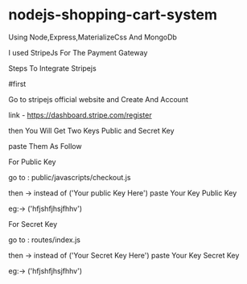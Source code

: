 # nodejs-shopping-cart-system

Using Node,Express,MaterializeCss And MongoDb

I used StripeJs  For The Payment Gateway 

Steps To Integrate Stripejs 

#first 

Go to stripejs official website and Create And Account 

link - https://dashboard.stripe.com/register

then You Will Get Two Keys Public and Secret Key

paste Them As Follow

For Public Key 

go to : public/javascripts/checkout.js

then -> instead of ('Your public Key Here') paste Your Key Public Key 

eg:-> ('hfjshfjhsjfhhv')

For Secret Key

go to : routes/index.js

then -> instead of ('Your Secret Key Here') paste Your Key Secret Key 

eg:-> ('hfjshfjhsjfhhv')



